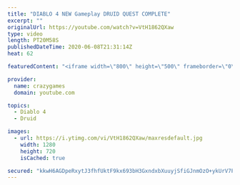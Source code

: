 ```yaml
---
title: "DIABLO 4 NEW Gameplay DRUID QUEST COMPLETE"
excerpt: ""
originalUrl: https://youtube.com/watch?v=VtH1862QXaw
type: video
length: PT20M58S
publishedDateTime: 2020-06-08T21:31:14Z
heat: 62

featuredContent: "<iframe width=\"800\" height=\"500\" frameborder=\"0\" src=\"https://www.youtube.com/embed/VtH1862QXaw\" allow=\"accelerometer; autoplay; encrypted-media; gyroscope; picture-in-picture\" allowfullscreen></iframe>"

provider:
  name: crazygames
  domain: youtube.com

topics:
  - Diablo 4
  - Druid

images:
  - url: https://i.ytimg.com/vi/VtH1862QXaw/maxresdefault.jpg
    width: 1280
    height: 720
    isCached: true

secured: "kkwH6AGDpeRxytJ3fhfUktF9kx693bH3GxndxbXuuyjSfiGJnmOzO+ykUrV7PK88CJb/dFYamhy5gCkHBK2f6vpV9ENtSlKL5ilXadR7Vq2PcU2BXXoViEhEb8X8l65zyTNVRW5kKbD8PZfboGtV4Mf2FneIZxJigPhWY9uqLZVm9rn5vkXP2G6PCE7qJmv1rpJsRR88JUi6N/uMYlY9rWD/+yOMJsegt14KVneBFZ7SDbnFOV7hJK7jR73LJgXHUrsvtFS+NfqiM9toWLLM6j4Ks5E9+Lxuv0gZpUmkD3RlqT1Of43Ppjf43nN2j68A0QkZ7LJSe2u4BmkWPDFSaBlnabCQIpmTLFiK2D5OTNwgl5HAbiWgk6ee1aBZGciYPzOX0i0UvxR3nvnIN26rcaVqn7oN+o0lJy+zDzP0cPo=;5PcT4Onl2CNCoGErQDftmA=="
---
```


